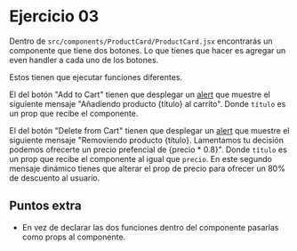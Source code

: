 # Ejercicio 03

Dentro de `src/components/ProductCard/ProductCard.jsx` encontrarás un componente que tiene dos botones. Lo que tienes que hacer es agregar un even handler a cada uno de los botones.

Estos tienen que ejecutar funciones diferentes.

El del botón "Add to Cart" tienen que desplegar un [alert](https://developer.mozilla.org/es/docs/Web/API/Window/alert) que muestre el siguiente mensaje "Añadiendo producto {título} al carrito". Donde `título` es un prop que recibe el componente.

El del botón "Delete from Cart" tienen que desplegar un [alert](https://developer.mozilla.org/es/docs/Web/API/Window/alert) que muestre el siguiente mensaje "Removiendo producto {título}. Lamentamos tu decisión podemos ofrecerte un precio prefencial de {precio \* 0.8}". Donde `título` es un prop que recibe el componente al igual que `precio`. En este segundo mensaje dinámico tienes que alterar el prop de precio para ofrecer un 80% de descuento al usuario.

## Puntos extra

- En vez de declarar las dos funciones dentro del componente pasarlas como props al componente.
